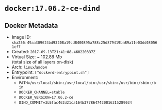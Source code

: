 # `docker:17.06.2-ce-dind`

## Docker Metadata

- Image ID: `sha256:49aa309624bd93208a19cd8400895a788c25d879419ba89a11e03dd080561cf7`
- Created: `2017-09-13T21:41:08.460220337Z`
- Virtual Size: ~ 102.88 Mb  
  (total size of all layers on-disk)
- Arch: `linux`/`amd64`
- Entrypoint: `["dockerd-entrypoint.sh"]`
- Environment:
  - `PATH=/usr/local/sbin:/usr/local/bin:/usr/sbin:/usr/bin:/sbin:/bin`
  - `DOCKER_CHANNEL=stable`
  - `DOCKER_VERSION=17.06.2-ce`
  - `DIND_COMMIT=3b5fac462d21ca164b3778647420016315289034`
